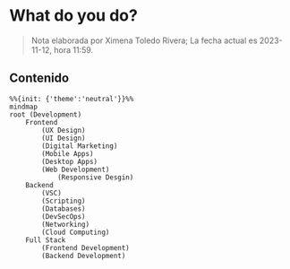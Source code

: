 # What do you do?

>Nota elaborada por Ximena Toledo Rivera;
>La fecha actual es 2023-11-12, hora 11:59.

## Contenido

```mermaid
%%{init: {'theme':'neutral'}}%%
mindmap
root (Development)
	Frontend 
		(UX Design)
		(UI Design)
		(Digital Marketing)
		(Mobile Apps)
		(Desktop Apps)
		(Web Development)
			(Responsive Desgin)
	Backend 
		(VSC)
		(Scripting)
		(Databases)
		(DevSecOps)
		(Networking)
		(Cloud Computing)
	Full Stack 
		(Frontend Development)
		(Backend Development)
```
